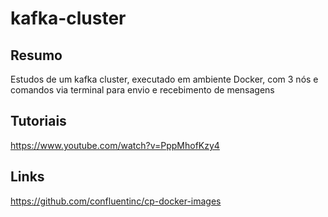 # kafka-cluster

## Resumo

Estudos de um kafka cluster, executado em ambiente Docker, com 3 nós e comandos via terminal para envio e recebimento de mensagens

## Tutoriais

https://www.youtube.com/watch?v=PppMhofKzy4

## Links

https://github.com/confluentinc/cp-docker-images